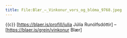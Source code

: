 ```yaml
---
title: File:Blær_–_Vinkonur_vors_og_blóma_9768.jpeg
---
```


{{c}} [https://blaer.is/profill/julia Júlía Runólfsdóttir] – [https://blaer.is/grein/vinkonur Blær]
